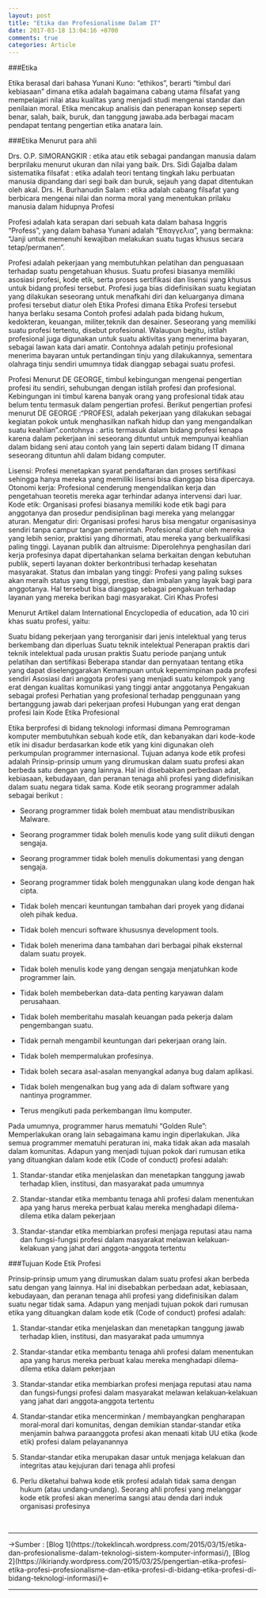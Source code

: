 ```yaml
---
layout: post
title: "Etika dan Profesionalisme Dalam IT"
date: 2017-03-18 13:04:16 +0700
comments: true
categories: Article
---
```


###Etika

Etika berasal dari bahasa Yunani Kuno: “ethikos”, berarti “timbul dari kebiasaan” dimana etika adalah bagaimana cabang utama filsafat yang mempelajari nilai atau kualitas yang menjadi studi mengenai standar dan penilaian moral. Etika mencakup analisis dan penerapan konsep seperti benar, salah, baik, buruk, dan tanggung jawaba.ada berbagai macam pendapat tentang pengertian etika anatara lain.

<!-- more -->

###Etika Menurut para ahli

Drs. O.P. SIMORANGKIR : etika atau etik sebagai pandangan manusia dalam berprilaku menurut ukuran dan nilai yang baik.
Drs. Sidi Gajalba dalam sistematika filsafat : etika adalah teori tentang tingkah laku perbuatan manusia dipandang dari segi baik dan buruk, sejauh yang dapat ditentukan oleh akal.
Drs. H. Burhanudin Salam : etika adalah cabang filsafat yang berbicara mengenai nilai dan norma moral yang menentukan prilaku manusia dalam hidupnya
Profesi

Profesi adalah kata serapan dari sebuah kata dalam bahasa Inggris “Profess”, yang dalam bahasa Yunani adalah “Επαγγελια”, yang bermakna: “Janji untuk memenuhi kewajiban melakukan suatu tugas khusus secara tetap/permanen”.

Profesi adalah pekerjaan yang membutuhkan pelatihan dan penguasaan terhadap suatu pengetahuan khusus. Suatu profesi biasanya memiliki asosiasi profesi, kode etik, serta proses sertifikasi dan lisensi yang khusus untuk bidang profesi tersebut. Profesi juga bias didefinisikan suatu kegiatan yang dilakukan seseorang untuk menafkahi diri dan keluarganya dimana profesi tersebut diatur oleh Etika Profesi dimana Etika Profesi tersebut hanya berlaku sesama Contoh profesi adalah pada bidang hukum, kedokteran, keuangan, militer,teknik dan desainer. Seseorang yang memiliki suatu profesi tertentu, disebut profesional. Walaupun begitu, istilah profesional juga digunakan untuk suatu aktivitas yang menerima bayaran, sebagai lawan kata dari amatir. Contohnya adalah petinju profesional menerima bayaran untuk pertandingan tinju yang dilakukannya, sementara olahraga tinju sendiri umumnya tidak dianggap sebagai suatu profesi.

Profesi Menurut DE GEORGE, timbul kebingungan mengenai pengertian profesi itu sendiri, sehubungan dengan istilah profesi dan profesional. Kebingungan ini timbul karena banyak orang yang profesional tidak atau belum tentu termasuk dalam pengertian profesi. Berikut pengertian profesi menurut DE GEORGE :“PROFESI, adalah pekerjaan yang dilakukan sebagai kegiatan pokok untuk menghasilkan nafkah hidup dan yang mengandalkan suatu keahlian”.contohnya : artis termasuk dalam bidang profesi kenapa karena dalam pekerjaan ini seseorang dituntut untuk mempunyai keahlian dalam bidang seni atau contoh yang lain seperti dalam bidang IT dimana seseorang dituntun ahli dalam bidang computer.

Lisensi: Profesi menetapkan syarat pendaftaran dan proses sertifikasi sehingga hanya mereka yang memiliki lisensi bisa dianggap bisa dipercaya.
Otonomi kerja: Profesional cenderung mengendalikan kerja dan pengetahuan teoretis mereka agar terhindar adanya intervensi dari luar.
Kode etik: Organisasi profesi biasanya memiliki kode etik bagi para anggotanya dan prosedur pendisiplinan bagi mereka yang melanggar aturan.
Mengatur diri: Organisasi profesi harus bisa mengatur organisasinya sendiri tanpa campur tangan pemerintah. Profesional diatur oleh mereka yang lebih senior, praktisi yang dihormati, atau mereka yang berkualifikasi paling tinggi.
Layanan publik dan altruisme: Diperolehnya penghasilan dari kerja profesinya dapat dipertahankan selama berkaitan dengan kebutuhan publik, seperti layanan dokter berkontribusi terhadap kesehatan masyarakat.
Status dan imbalan yang tinggi: Profesi yang paling sukses akan meraih status yang tinggi, prestise, dan imbalan yang layak bagi para anggotanya. Hal tersebut bisa dianggap sebagai pengakuan terhadap layanan yang mereka berikan bagi masyarakat.
Ciri Khas Profesi

Menurut Artikel dalam International Encyclopedia of
education, ada 10 ciri khas suatu profesi, yaitu:

Suatu bidang pekerjaan yang terorganisir dari jenis intelektual yang terus berkembang dan diperluas
Suatu teknik intelektual
Penerapan praktis dari teknik intelektual pada urusan praktis
Suatu periode panjang untuk pelatihan dan sertifikasi
Beberapa standar dan pernyataan tentang etika yang dapat diselenggarakan
Kemampuan untuk kepemimpinan pada profesi sendiri
Asosiasi dari anggota profesi yang menjadi suatu kelompok yang erat dengan kualitas komunikasi yang tinggi antar anggotanya
Pengakuan sebagai profesi
Perhatian yang profesional terhadap penggunaan yang bertanggung jawab dari pekerjaan profesi
Hubungan yang erat dengan profesi lain
Kode Etika Profesional

Etika berprofesi di bidang teknologi informasi dimana Pemrograman komputer membutuhkan sebuah kode etik, dan kebanyakan dari kode-kode etik ini disadur berdasarkan kode etik yang kini digunakan oleh perkumpulan programmer internasional. Tujuan adanya kode etik profesi adalah Prinsip-prinsip umum yang dirumuskan dalam suatu profesi akan berbeda satu dengan yang lainnya. Hal ini disebabkan perbedaan adat, kebiasaan, kebudayaan, dan peranan tenaga ahli profesi yang didefinisikan dalam suatu negara tidak sama. Kode etik seorang programmer adalah sebagai berikut :

- Seorang programmer tidak boleh membuat atau mendistribusikan Malware.

- Seorang programmer tidak boleh menulis kode yang sulit diikuti dengan sengaja.

- Seorang programmer tidak boleh menulis dokumentasi yang dengan sengaja.

- Seorang programmer tidak boleh menggunakan ulang kode dengan hak cipta.

- Tidak boleh mencari keuntungan tambahan dari proyek yang didanai oleh pihak kedua.

- Tidak boleh mencuri software khususnya development tools.

- Tidak boleh menerima dana tambahan dari berbagai pihak eksternal dalam suatu proyek.

- Tidak boleh menulis kode yang dengan sengaja menjatuhkan kode programmer lain.

- Tidak boleh membeberkan data-data penting karyawan dalam perusahaan.

- Tidak boleh memberitahu masalah keuangan pada pekerja dalam pengembangan suatu.

- Tidak pernah mengambil keuntungan dari pekerjaan orang lain.

- Tidak boleh mempermalukan profesinya.

- Tidak boleh secara asal-asalan menyangkal adanya bug dalam aplikasi.

- Tidak boleh mengenalkan bug yang ada di dalam software yang nantinya programmer.

- Terus mengikuti pada perkembangan ilmu komputer.


Pada umumnya, programmer harus mematuhi “Golden Rule”: Memperlakukan orang lain sebagaimana kamu ingin diperlakukan. Jika semua programmer mematuhi peraturan ini, maka tidak akan ada masalah dalam komunitas.
Adapun yang menjadi tujuan pokok dari rumusan etika yang dituangkan dalam kode etik (Code of conduct)  profesi adalah:

1. Standar-standar etika menjelaskan dan menetapkan tanggung jawab terhadap klien, institusi, dan masyarakat pada umumnya

2. Standar-standar etika membantu tenaga ahli profesi dalam menentukan apa yang harus mereka perbuat kalau mereka menghadapi dilema-dilema etika dalam pekerjaan

3. Standar-standar etika membiarkan profesi menjaga reputasi atau nama dan fungsi-fungsi profesi dalam masyarakat melawan kelakuan-kelakuan yang jahat dari anggota-anggota tertentu

###Tujuan Kode Etik Profesi

Prinsip‐prinsip umum yang dirumuskan dalam suatu profesi akan berbeda satu dengan yang lainnya. Hal ini disebabkan
perbedaan adat, kebiasaan, kebudayaan, dan peranan tenaga ahli profesi yang didefinisikan dalam suatu negar tidak sama. Adapun yang menjadi tujuan pokok dari rumusan etika yang dituangkan dalam kode etik (Code of conduct) profesi
adalah:

1. Standar‐standar etika menjelaskan dan menetapkan tanggung jawab terhadap klien, institusi, dan masyarakat pada umumnya

2. Standar‐standar etika membantu tenaga ahli profesi dalam menentukan apa yang harus mereka perbuat kalau mereka menghadapi dilema‐dilema etika dalam pekerjaan

3. Standar‐standar etika membiarkan profesi menjaga reputasi atau nama dan fungsi‐fungsi profesi dalam masyarakat melawan kelakuan‐kelakuan yang jahat dari anggota‐anggota tertentu

4. Standar‐standar etika mencerminkan / membayangkan pengharapan moral‐moral dari komunitas, dengan demikian standar‐standar etika menjamin bahwa paraanggota profesi akan menaati kitab UU etika (kode etik) profesi dalam pelayanannya

5. Standar‐standar etika merupakan dasar untuk menjaga kelakuan dan integritas atau kejujuran dari tenaga ahli profesi

6. Perlu diketahui bahwa kode etik profesi adalah tidak sama dengan hukum (atau undang‐undang). Seorang ahli profesi yang melanggar kode etik profesi akan menerima sangsi atau denda dari induk organisasi profesinya

<br/>
<hr />
->Sumber : [Blog 1](https://tokeklincah.wordpress.com/2015/03/15/etika-dan-profesionalisme-dalam-teknologi-sistem-komputer-informasi/), [Blog 2](https://ikiriandy.wordpress.com/2015/03/25/pengertian-etika-profesi-etika-profesi-profesionalisme-dan-etika-profesi-di-bidang-etika-profesi-di-bidang-teknologi-informasi/)<-
<hr />